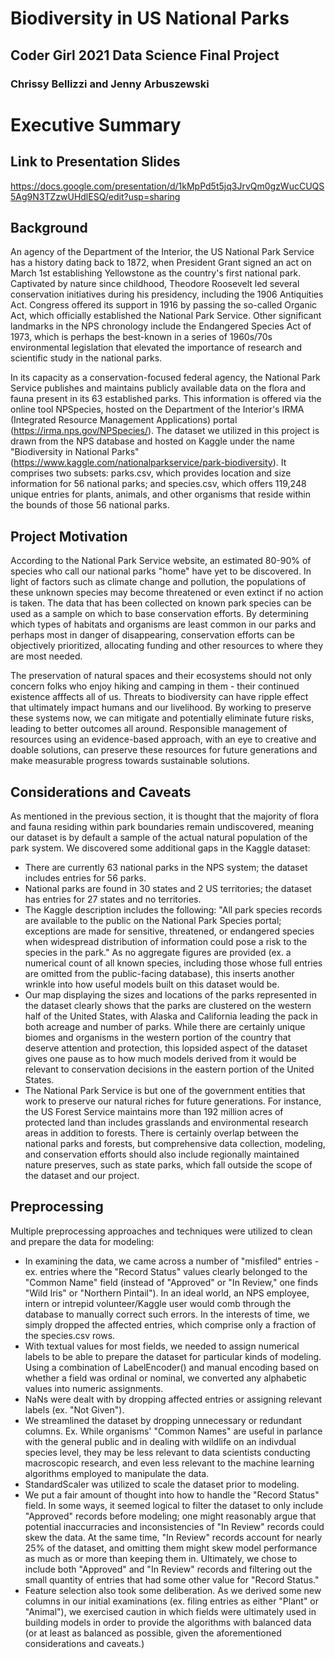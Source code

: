 # Biodiversity in US National Parks

## Coder Girl 2021 Data Science Final Project

### Chrissy Bellizzi and Jenny Arbuszewski

# Executive Summary

## Link to Presentation Slides

https://docs.google.com/presentation/d/1kMpPd5t5jq3JrvQm0gzWucCUQS5Ag9N3TZzwUHdlESQ/edit?usp=sharing 

## Background

An agency of the Department of the Interior, the US National Park Service has a history dating back to 1872, when President Grant signed an act on March 1st establishing Yellowstone as the country's first national park.  Captivated by nature since childhood, Theodore Roosevelt led several conservation initiatives during his presidency, including the 1906 Antiquities Act.  Congress offered its support in 1916 by passing the so-called Organic Act, which officially established the National Park Service.  Other significant landmarks in the NPS chronology include the Endangered Species Act of 1973, which is perhaps the best-known in a series of 1960s/70s environmental legislation that elevated the importance of research and scientific study in the national parks.

In its capacity as a conservation-focused federal agency, the National Park Service publishes and maintains publicly available data on the flora and fauna present in its 63 established parks.  This information is offered via the online tool NPSpecies, hosted on the Department of the Interior's IRMA (Integrated Resource Management Applications) portal (https://irma.nps.gov/NPSpecies/).  The dataset we utilized in this project is drawn from the NPS database and hosted on Kaggle under the name "Biodiversity in National Parks" (https://www.kaggle.com/nationalparkservice/park-biodiversity).  It comprises two subsets: parks.csv, which provides location and size information for 56 national parks; and species.csv, which offers 119,248 unique entries for plants, animals, and other organisms that reside within the bounds of those 56 national parks.

## Project Motivation

According to the National Park Service website, an estimated 80-90% of species who call our national parks "home" have yet to be discovered.  In light of factors such as climate change and pollution, the populations of these unknown species may become threatened or even extinct if no action is taken.  The data that has been collected on known park species can be used as a sample on which to base conservation efforts.  By determining which types of habitats and organisms are least common in our parks and perhaps most in danger of disappearing, conservation efforts can be objectively prioritized, allocating funding and other resources to where they are most needed.

The preservation of natural spaces and their ecosystems should not only concern folks who enjoy hiking and camping in them - their continued existence afffects all of us.  Threats to biodiversity can have ripple effect that ultimately impact humans and our livelihood.  By working to preserve these systems now, we can mitigate and potentially eliminate future risks, leading to better outcomes all around.  Responsible management of resources using an evidence-based approach, with an eye to creative and doable solutions, can preserve these resources for future generations and make measurable progress towards sustainable solutions.

## Considerations and Caveats

As mentioned in the previous section, it is thought that the majority of flora and fauna residing within park boundaries remain undiscovered, meaning our dataset is by default a sample of the actual natural population of the park system.  We discovered some additional gaps in the Kaggle dataset:
- There are currently 63 national parks in the NPS system; the dataset includes entries for 56 parks.
- National parks are found in 30 states and 2 US territories; the dataset has entries for 27 states and no territories.
- The Kaggle description includes the following: "All park species records are available to the public on the National Park Species portal; exceptions are made for sensitive, threatened, or endangered species when widespread distribution of information could pose a risk to the species in the park."  As no aggregate figures are provided (ex. a numerical count of all known species, including those whose full entries are omitted from the public-facing database), this inserts another wrinkle into how useful models built on this dataset would be.
- Our map displaying the sizes and locations of the parks represented in the dataset clearly shows that the parks are clustered on the western half of the United States, with Alaska and California leading the pack in both acreage and number of parks.  While there are certainly unique biomes and organisms in the western portion of the country that deserve attention and protection, this lopsided aspect of the dataset gives one pause as to how much models derived from it would be relevant to conservation decisions in the eastern portion of the United States.
- The National Park Service is but one of the government entities that work to preserve our natural riches for future generations.  For instance, the US Forest Service maintains more than 192 million acres of protected land than includes grasslands and environmental research areas in addition to forests.  There is certainly overlap between the national parks and forests, but comprehensive data collection, modeling, and conservation efforts should also include regionally maintained nature preserves, such as state parks, which fall outside the scope of the dataset and our project.

## Preprocessing

Multiple preprocessing approaches and techniques were utilized to clean and prepare the data for modeling:
- In examining the data, we came across a number of "misfiled" entries - ex. entries where the "Record Status" values clearly belonged to the "Common Name" field (instead of "Approved" or "In Review," one finds "Wild Iris" or "Northern Pintail").  In an ideal world, an NPS employee, intern or intrepid volunteer/Kaggle user would comb through the database to manually correct such errors.  In the interests of time, we simply dropped the affected entries, which comprise only a fraction of the species.csv rows.
- With textual values for most fields, we needed to assign numerical labels to be able to prepare the dataset for particular kinds of modeling.  Using a combination of LabelEncoder() and manual encoding based on whether a field was ordinal or nominal, we converted any alphabetic values into numeric assignments.
- NaNs were dealt with by dropping affected entries or assigning relevant labels (ex. "Not Given").
- We streamlined the dataset by dropping unnecessary or redundant columns.  Ex. While organisms' "Common Names" are useful in parlance with the general public and in dealing with wildlife on an indivdual species level, they may be less relevant to data scientists conducting macroscopic research, and even less relevant to the machine learning algorithms employed to manipulate the data.
- StandardScaler was utilized to scale the dataset prior to modeling.
- We put a fair amount of thought into how to handle the "Record Status" field.  In some ways, it seemed logical to filter the dataset to only include "Approved" records before modeling; one might reasonably argue that potential inaccurracies and inconsistencies of "In Review" records could skew the data.  At the same time, "In Review" records account for nearly 25% of the dataset, and omitting them might skew model performance as much as or more than keeping them in.  Ultimately, we chose to include both "Approved" and "In Review" records and filtering out the small quantity of entries that had some other value for "Record Status."
- Feature selection also took some deliberation.  As we derived some new columns in our initial examinations (ex. filing entries as either "Plant" or "Animal"), we exercised caution in which fields were ultimately used in building models in order to provide the algorithms with balanced data (or at least as balanced as possible, given the aforementioned considerations and caveats.)
